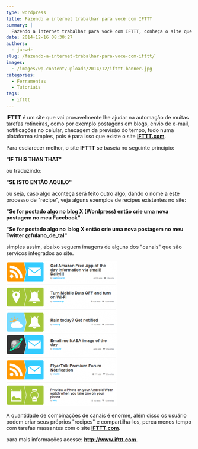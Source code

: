 ```yaml
---
type: wordpress
title: Fazendo a internet trabalhar para você com IFTTT
summary: |
  Fazendo a internet trabalhar para você com IFTTT, conheça o site que poderá lhe ajudar com tarefas massantes ou corriqueiras.
date: 2014-12-16 08:30:27
authors:
  - jaswdr
slug: /fazendo-a-internet-trabalhar-para-voce-com-ifttt/
images:
  - /images/wp-content/uploads/2014/12/ifttt-banner.jpg
categories:
  - Ferramentas
  - Tutoriais
tags:
  - ifttt
---
```


<strong>IFTTT</strong> é um site que vai provavelmente lhe ajudar na automação de muitas tarefas rotineiras, como por exemplo postagens em blogs, envio de e-mail, notificações no celular, checagem da previsão do tempo, tudo numa plataforma simples, pois é para isso que existe o site <a href="http://ifttt.com"><strong>IFTTT.com</strong></a>.

Para esclarecer melhor, o site <strong>IFTTT</strong> se baseia no seguinte principio:

<strong>"IF THIS THAN THAT"</strong>

ou traduzindo:

<strong>"SE ISTO ENTÃO AQUILO"</strong>

ou seja, caso algo aconteça será feito outro algo, dando o nome a este processo de "recipe", veja alguns exemplos de recipes existentes no site:

<strong>"Se for postado algo no blog X (Wordpress) então crie uma nova postagem no meu Facebook"</strong>

<strong>"Se for postado algo no  blog X então crie uma nova postagem no meu Twitter @fulano_de_tal"</strong>

simples assim, abaixo seguem imagens de alguns dos "canais" que são serviços integrados ao site.

<a href="/images/wp-content/uploads/2014/12/recipes2.png"><img class=" wp-image-476 size-medium aligncenter" src="/images/wp-content/uploads/2014/12/recipes2-300x194.png" alt="" width="300" height="194" /></a><a href="/images/wp-content/uploads/2014/12/recipes1.png"><img class=" wp-image-477 size-medium aligncenter" src="/images/wp-content/uploads/2014/12/recipes1-300x194.png" alt="" width="300" height="194" /></a>

A quantidade de combinações de canais é enorme, além disso os usuário podem criar seus próprios "recipes" e compartilha-los, perca menos tempo com tarefas massantes com o site <strong><a href="http://ifttt.com">IFTTT.com</a></strong>.

para mais informações acesse: <a href="http://ifttt.com"><strong>http://www.ifttt.com</strong></a>.
